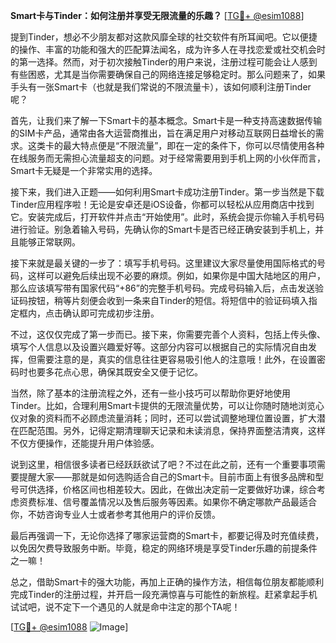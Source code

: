 **Smart卡与Tinder：如何注册并享受无限流量的乐趣？** [[TG💪+ @esim1088](https://t.me/s/esim1088)]

提到Tinder，想必不少朋友都对这款风靡全球的社交软件有所耳闻吧。它以便捷的操作、丰富的功能和强大的匹配算法闻名，成为许多人在寻找恋爱或社交机会时的第一选择。然而，对于初次接触Tinder的用户来说，注册过程可能会让人感到有些困惑，尤其是当你需要确保自己的网络连接足够稳定时。那么问题来了，如果手头有一张Smart卡（也就是我们常说的不限流量卡），该如何顺利注册Tinder呢？

首先，让我们来了解一下Smart卡的基本概念。Smart卡是一种支持高速数据传输的SIM卡产品，通常由各大运营商推出，旨在满足用户对移动互联网日益增长的需求。这类卡的最大特点便是“不限流量”，即在一定的条件下，你可以尽情使用各种在线服务而无需担心流量超支的问题。对于经常需要用到手机上网的小伙伴而言，Smart卡无疑是一个非常实用的选择。

接下来，我们进入正题——如何利用Smart卡成功注册Tinder。第一步当然是下载Tinder应用程序啦！无论是安卓还是iOS设备，你都可以轻松从应用商店中找到它。安装完成后，打开软件并点击“开始使用”。此时，系统会提示你输入手机号码进行验证。别急着输入号码，先确认你的Smart卡是否已经正确安装到手机上，并且能够正常联网。

接下来就是最关键的一步了：填写手机号码。这里建议大家尽量使用国际格式的号码，这样可以避免后续出现不必要的麻烦。例如，如果你是中国大陆地区的用户，那么应该填写带有国家代码“+86”的完整手机号码。完成号码输入后，点击发送验证码按钮，稍等片刻便会收到一条来自Tinder的短信。将短信中的验证码填入指定框内，点击确认即可完成初步注册。

不过，这仅仅完成了第一步而已。接下来，你需要完善个人资料，包括上传头像、填写个人信息以及设置兴趣爱好等。这部分内容可以根据自己的实际情况自由发挥，但需要注意的是，真实的信息往往更容易吸引他人的注意哦！此外，在设置密码时也要多花点心思，确保其既安全又便于记忆。

当然，除了基本的注册流程之外，还有一些小技巧可以帮助你更好地使用Tinder。比如，合理利用Smart卡提供的无限流量优势，可以让你随时随地浏览心仪对象的资料而不必顾虑流量消耗；同时，还可以尝试调整地理位置设置，扩大潜在匹配范围。另外，记得定期清理聊天记录和未读消息，保持界面整洁清爽，这样不仅方便操作，还能提升用户体验感。

说到这里，相信很多读者已经跃跃欲试了吧？不过在此之前，还有一个重要事项需要提醒大家——那就是如何选购适合自己的Smart卡。目前市面上有很多品牌和型号可供选择，价格区间也相差较大。因此，在做出决定前一定要做好功课，综合考虑资费标准、信号覆盖情况以及售后服务等因素。如果你不确定哪款产品最适合你，不妨咨询专业人士或者参考其他用户的评价反馈。

最后再强调一下，无论你选择了哪家运营商的Smart卡，都要记得及时充值续费，以免因欠费导致服务中断。毕竟，稳定的网络环境是享受Tinder乐趣的前提条件之一嘛！

总之，借助Smart卡的强大功能，再加上正确的操作方法，相信每位朋友都能顺利完成Tinder的注册过程，并开启一段充满惊喜与可能性的新旅程。赶紧拿起手机试试吧，说不定下一个遇见的人就是命中注定的那个TA呢！

[[TG💪+ @esim1088](https://t.me/s/esim1088) ![Image](https://i.postimg.cc/4NQfJmqS/Snipaste-2025-05-13-00-14-12.png)]